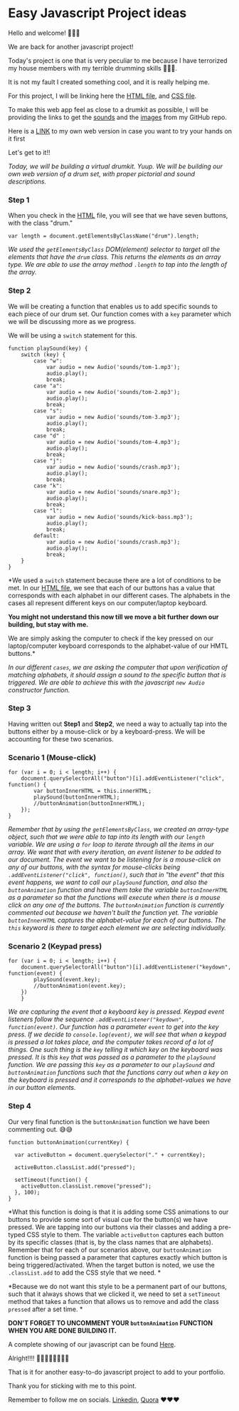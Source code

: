 # Easy Javascript Project ideas

Hello and welcome! 🤩🤩🤩

We are back for another javascript project!

Today's project is one that is very peculiar to me because I have terrorized my house members with my terrible drumming skills 🤣🤣🤣.

It is not my fault I created something cool, and it is really helping me. 

For this project, I will be linking here the [HTML file](https://github.com/Dumebii/Drumkit/blob/main/index.html), and  [CSS file](https://github.com/Dumebii/Drumkit/blob/main/styles.css).

To make this web app feel as close to a drumkit as possible, I will be providing the links to get the [sounds](https://github.com/Dumebii/Drumkit/tree/main/sounds) and the [images](https://github.com/Dumebii/Drumkit/tree/main/images) from my GitHub repo. 

Here is a [LINK](https://dumebii.github.io/Drumkit/) to my own web version in case you want to try your hands on it first 


Let's get to it!!

*Today, we will be building a virtual drumkit. Yuup. We will be building our own web version of a drum set, with proper pictorial and sound descriptions.*


### Step 1
When you check in the [HTML](https://github.com/Dumebii/Drumkit/blob/main/index.html) file, you will see that we have seven buttons, with the class "drum."


`var length = document.getElementsByClassName("drum").length;`

*We used the `getElementsByClass` DOM(element) selector to target all the elements that have the `drum` class. This returns the elements as an array type. We are able to use the array method `.length` to tap into the length of the array.*


### Step 2
We will be creating a function that enables us to add specific sounds to each piece of our drum set. 
Our function comes with a `key` parameter which we will be discussing more as we progress.

We will be using a `switch` statement for this. 


```
function playSound(key) {
    switch (key) {
        case "w":
            var audio = new Audio('sounds/tom-1.mp3');
            audio.play();
            break;
        case "a":
            var audio = new Audio('sounds/tom-2.mp3');
            audio.play();
            break;
        case "s":
            var audio = new Audio('sounds/tom-3.mp3');
            audio.play();
            break;
        case "d" :
            var audio = new Audio('sounds/tom-4.mp3');
            audio.play();
            break;
        case "j":
            var audio = new Audio('sounds/crash.mp3');
            audio.play();
            break;
        case "k":
            var audio = new Audio('sounds/snare.mp3');
            audio.play();
            break;
        case "l":
            var audio = new Audio('sounds/kick-bass.mp3');
            audio.play();
            break;
        default:
            var audio = new Audio('sounds/crash.mp3');
            audio.play();
            break;
    }
}
```

*We used a `switch` statement because there are a lot of conditions to be met. In our [HTML file](https://github.com/Dumebii/Drumkit/blob/main/index.html), we see that each of our buttons has a value that corresponds with each alphabet in our different cases. The alphabets in the cases all represent different keys on our computer/laptop keyboard. 

**You might not understand this now till we move a bit further down our building, but stay with me.**

 We are simply asking the computer to check if the key pressed on our laptop/computer keyboard corresponds to the alphabet-value of our HMTL buttons.*

*In our different `cases`, we are asking the computer that upon verification of matching alphabets, it should assign a sound to the specific button that is triggered. We are able to achieve this with the javascript `new Audio` constructor function.*

### Step 3
Having written out **Step1** and **Step2**, we need a way to actually tap into the buttons either by a mouse-click or by a keyboard-press. 
We will be accounting for these two scenarios. 

### Scenario 1 (Mouse-click)

```
for (var i = 0; i < length; i++) {
    document.querySelectorAll("button")[i].addEventListener("click", function() {
        var buttonInnerHTML = this.innerHTML;
        playSound(buttonInnerHTML);
        //buttonAnimation(buttonInnerHTML);
    });
}
```

*Remember that by using the `getElementsByClass`, we created an array-type object, such that we were able to tap into its length with our `length` variable.  We are using a `for` loop to iterate through all the items in our array. We want that with every iteration, an event listener to be added to our document. The event we want to be listening for is a mouse-click on any of our buttons, with the syntax for mouse-clicks being `.addEventListener("click", function()`, such that in "the event" that this event happens, we want to call our `playSound` function, and also the `buttonAnimation` function and have them take the variable `buttonInnerHTML` as a parameter so that the functions will execute when there is a mouse click on any one of the buttons. The `buttonAnimation` function is currently commented out because we haven't built the function yet. The variable `buttonInnerHTML` captures the alphabet-value for each of our buttons. The `this` keyword is there to target each element we are selecting individually.*

### Scenario 2 (Keypad press)

```
for (var i = 0; i < length; i++) {
    document.querySelectorAll("button")[i].addEventListener("keydown", function(event) {
        playSound(event.key);
        //buttonAnimation(event.key);
    })
    }
```

*We are capturing the event that a keyboard key is pressed. Keypad event listeners follow the sequence `.addEventListener("keydown", function(event)`. Our function has a parameter `event` to get into the key press. If we decide to `console.log(event)`, we will see that when a keypad is pressed a lot takes place, and the computer takes record of a lot of things. One such thing is the `key` telling it which key on the keyboard was pressed. It is this `key` that was passed as a parameter to the `playSound` function. We are passing this `key` as a parameter to our `playSound` and `buttonAnimation` functions such that the functions carry out when a key on the keyboard is pressed and it corresponds to the alphabet-values we have in our button elements.*


### Step 4
Our very final function is the `buttonAnimation` function we have been commenting out. 😅😅

```
function buttonAnimation(currentKey) {

  var activeButton = document.querySelector("." + currentKey);

  activeButton.classList.add("pressed");

  setTimeout(function() {
    activeButton.classList.remove("pressed");
  }, 100);
}
```

*What this function is doing is that it is adding some CSS animations to our buttons to provide some sort of visual cue for the button(s) we have pressed.  We are tapping into our buttons via their classes and adding a pre-typed CSS style to them. The variable `activeButton` captures each button by its specific classes (that is, by the class names that are alphabets). Remember that for each of our scenarios above, our `buttonAnimation` function is being passed a parameter that captures exactly which button is being triggered/activated. When the target button is noted, we use the `.classList.add` to add the CSS style that we need. *

*Because we do not want this style to be a permanent part of our buttons, such that it always shows that we clicked it, we need to set a `setTimeout` method that takes a function that allows us to remove and add the class `pressed` after a set time. *

**DON'T FORGET TO UNCOMMENT YOUR `buttonAnimation` FUNCTION WHEN YOU ARE DONE BUILDING IT.**

A complete showing of our javascript can be found [Here](https://github.com/Dumebii/Drumkit/blob/main/index.js).

Alright!!!! 💃🏾💃🏾💃🏾💃🏾

That is it for another easy-to-do javascript project to add to your portfolio.

Thank you for sticking with me to this point. 

Remember to follow me on socials. [Linkedin](https://www.linkedin.com/in/dumebi-okolo/), [Quora](https://www.quora.com/profile/Dumebi-13) ❤❤❤